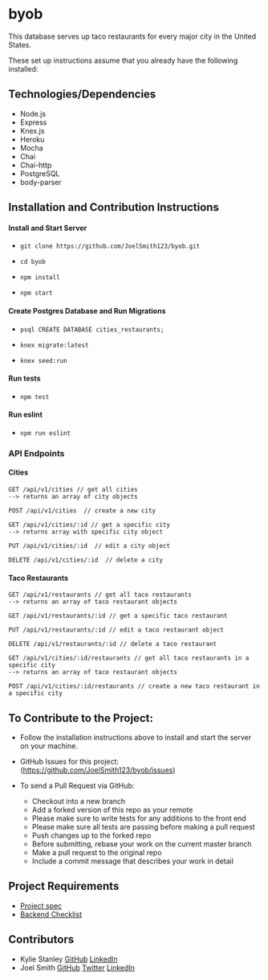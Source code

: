 # byob

This database serves up taco restaurants for every major city in the United States.

These set up instructions assume that you already have the following installed:

## Technologies/Dependencies
- Node.js
- Express
- Knex.js
- Heroku
- Mocha
- Chai 
- Chai-http
- PostgreSQL
- body-parser

## Installation and Contribution Instructions

#### Install and Start Server

* `git clone https://github.com/JoelSmith123/byob.git`

* `cd byob`

* `npm install`

* `npm start`

#### Create Postgres Database and Run Migrations
* `psql CREATE DATABASE cities_restaurants;`

* `knex migrate:latest`

* `knex seed:run`

#### Run tests 
* `npm test`

#### Run eslint
* `npm run eslint`

### API Endpoints
#### Cities
```
GET /api/v1/cities // get all cities
--> returns an array of city objects

POST /api/v1/cities  // create a new city

GET /api/v1/cities/:id // get a specific city
--> returns array with specific city object

PUT /api/v1/cities/:id  // edit a city object

DELETE /api/v1/cities/:id  // delete a city
```
#### Taco Restaurants
```
GET /api/v1/restaurants // get all taco restaurants
--> returns an array of taco restaurant objects

GET /api/v1/restaurants/:id // get a specific taco restaurant

PUT /api/v1/restaurants/:id // edit a taco restaurant object

DELETE /api/v1/restaurants/:id // delete a taco restaurant

GET /api/v1/cities/:id/restaurants // get all taco restaurants in a specific city
--> returns an array of taco restaurant objects

POST /api/v1/cities/:id/restaurants // create a new taco restaurant in a specific city
```

## To Contribute to the Project:

- Follow the installation instructions above to install and start the server on your machine.

- GitHub Issues for this project: (https://github.com/JoelSmith123/byob/issues)

- To send a Pull Request via GitHub:
    - Checkout into a new branch
    - Add a forked version of this repo as your remote
    - Please make sure to write tests for any additions to the front end
    - Please make sure all tests are passing before making a pull request
    - Push changes up to the forked repo
    - Before submitting, rebase your work on the current master branch
    - Make a pull request to the original repo
    - Include a commit message that describes your work in detail

## Project Requirements
 * [Project spec](http://frontend.turing.io/projects/build-your-own-backend.html)
 * [Backend Checklist](http://frontend.turing.io/projects/byob/backend-feature-checklist.html)

## Contributors
 * Kylie Stanley [GitHub](https://github.com/kyliestanley) [LinkedIn](https://www.linkedin.com/in/kyliestanley/)
 * Joel Smith [GitHub](https://github.com/JoelSmith123) [Twitter](https://twitter.com/j0elsmith123) [LinkedIn](https://www.linkedin.com/in/joelsmith123/) 
